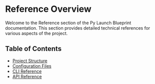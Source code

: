 # Reference Overview

Welcome to the Reference section of the Py Launch Blueprint documentation. This section provides detailed technical references for various aspects of the project.

## Table of Contents

- [Project Structure](project_structure.md)
- [Configuration Files](configuration_files.md)
- [CLI Reference](cli_reference.md)
- [API Reference](api_reference.md)
